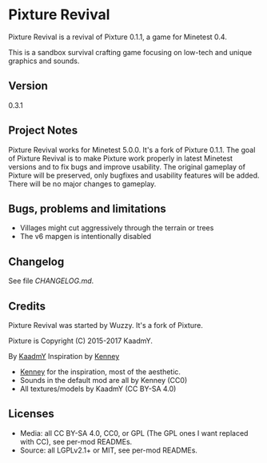 # Pixture Revival

Pixture Revival is a revival of Pixture 0.1.1, a game for Minetest 0.4.

This is a sandbox survival crafting game focusing on low-tech and
unique graphics and sounds.

## Version
0.3.1

## Project Notes

Pixture Revival works for Minetest 5.0.0. It's a fork of Pixture 0.1.1.
The goal of Pixture Revival is to make Pixture work properly in
latest Minetest versions and to fix bugs and improve usability.
The original gameplay of Pixture will be preserved, only bugfixes
and usability features will be added.
There will be no major changes to gameplay.

## Bugs, problems and limitations

- Villages might cut aggressively through the terrain or trees
- The v6 mapgen is intentionally disabled

## Changelog

See file *CHANGELOG.md*.

## Credits

Pixture Revival was started by Wuzzy. It's a fork of Pixture.

Pixture is Copyright (C) 2015-2017 KaadmY.

By [KaadmY](https://github.com/kaadmy)
Inspiration by [Kenney](http://kenney.nl)

- [Kenney](http://kenney.nl) for the inspiration, most of the aesthetic.
- Sounds in the default mod are all by Kenney (CC0)
- All textures/models by KaadmY (CC BY-SA 4.0)

## Licenses

- Media: all CC BY-SA 4.0, CC0, or GPL (The GPL ones I want replaced with CC),
  see per-mod READMEs.
- Source: all LGPLv2.1+ or MIT, see per-mod READMEs.
